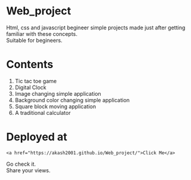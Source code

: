 # Web_project
Html, css and javascript begineer simple projects made just after getting familiar with these concepts.<br>Suitable for begineers.

# Contents
<ol>
<li>Tic tac toe game</li>
<li>Digital Clock</li>
<li>Image changing simple application</li>
<li>Background color changing simple application</li>
<li>Square block moving application</li>
<li>A traditional calculator</li>
</ol>

# Deployed at
    <a href="https://akash2001.github.io/Web_project/">Click Me</a>
  Go check it.<br>Share your views.
